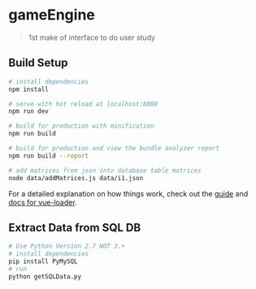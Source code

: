 # gameEngine

> 1st make of interface to do user study

## Build Setup

``` bash
# install dependencies
npm install

# serve with hot reload at localhost:8080
npm run dev

# build for production with minification
npm run build

# build for production and view the bundle analyzer report
npm run build --report

# add matrices from json into database table matrices
node data/addMatrices.js data/i1.json
```

For a detailed explanation on how things work, check out the [guide](http://vuejs-templates.github.io/webpack/) and [docs for vue-loader](http://vuejs.github.io/vue-loader).

## Extract Data from SQL DB

```bash
# Use Python Version 2.7 NOT 3.+
# install dependencies
pip install PyMySQL
# run
python getSQLData.py
```
